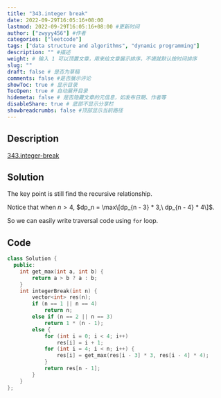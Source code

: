 ```yaml
---
title: "343.integer break"
date: 2022-09-29T16:05:16+08:00
lastmod: 2022-09-29T16:05:16+08:00 #更新时间
author: ["zwyyy456"] #作者
categories: ["leetcode"]
tags: ["data structure and algorithms", "dynamic programming"]
description: "" #描述
weight: # 输入 1 可以顶置文章，用来给文章展示排序，不填就默认按时间排序
slug: ""
draft: false # 是否为草稿
comments: false #是否展示评论
showToc: true # 显示目录
TocOpen: true # 自动展开目录
hidemeta: false # 是否隐藏文章的元信息，如发布日期、作者等
disableShare: true # 底部不显示分享栏
showbreadcrumbs: false #顶部显示当前路径
---
```

## Description
[343.integer-break](https://leetcode.com/problems/integer-break/)

## Solution
The key point is still find the recursive relationship.

Notice that when $n > 4$, $dp_n = \max\[dp_{n - 3} * 3,\ dp_{n - 4} * 4\]$.

So we can easily write traversal code using `for` loop.

## Code
```cpp
class Solution {
  public:
    int get_max(int a, int b) {
        return a > b ? a : b;
    }
    int integerBreak(int n) {
        vector<int> res(n);
        if (n == 1 || n == 4)
            return n;
        else if (n == 2 || n == 3)
            return 1 * (n - 1);
        else {
            for (int i = 0; i < 4; i++)
                res[i] = i + 1;
            for (int i = 4; i < n; i++) {
                res[i] = get_max(res[i - 3] * 3, res[i - 4] * 4);
            }
            return res[n - 1];
        }
    }
};
```

